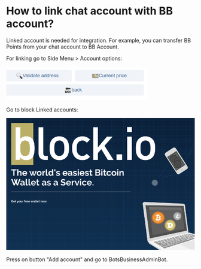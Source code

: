 # How to link chat account with BB account?

Linked account is needed for integration. For example, you can transfer BB Points from your chat account to BB Account.

For linking go to Side Menu &gt; Account options:

![](.gitbook/assets/image%20%2827%29.png)

Go to block Linked accounts:

![](.gitbook/assets/image%20%2841%29.png)

Press on button "Add account" and go to BotsBusinessAdminBot.





